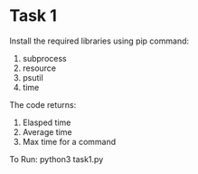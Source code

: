 # Task 1

Install the required libraries using pip command:
1. subprocess
2. resource
3. psutil
4. time

The code returns:
1. Elasped time
2. Average time
3. Max time for a command

To Run:
python3 task1.py